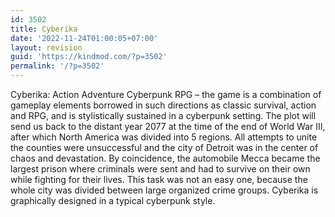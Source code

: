 ```yaml
---
id: 3502
title: Cyberika
date: '2022-11-24T01:00:05+07:00'
layout: revision
guid: 'https://kindmod.com/?p=3502'
permalink: '/?p=3502'
---
```


Cyberika: Action Adventure Cyberpunk RPG – the game is a combination of gameplay elements borrowed in such directions as classic survival, action and RPG, and is stylistically sustained in a cyberpunk setting. The plot will send us back to the distant year 2077 at the time of the end of World War III, after which North America was divided into 5 regions. All attempts to unite the counties were unsuccessful and the city of Detroit was in the center of chaos and devastation. By coincidence, the automobile Mecca became the largest prison where criminals were sent and had to survive on their own while fighting for their lives. This task was not an easy one, because the whole city was divided between large organized crime groups. Cyberika is graphically designed in a typical cyberpunk style.